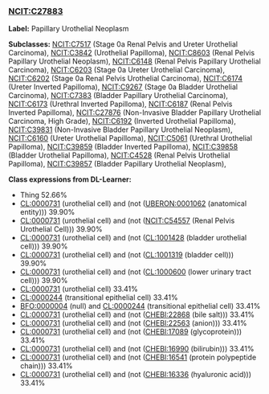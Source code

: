 
### [NCIT:C27883](http://purl.obolibrary.org/obo/NCIT_C27883)
**Label:** Papillary Urothelial Neoplasm

**Subclasses:** [NCIT:C7517](http://purl.obolibrary.org/obo/NCIT_C7517) (Stage 0a Renal Pelvis and Ureter Urothelial Carcinoma), [NCIT:C3842](http://purl.obolibrary.org/obo/NCIT_C3842) (Urothelial Papilloma), [NCIT:C8603](http://purl.obolibrary.org/obo/NCIT_C8603) (Renal Pelvis Papillary Urothelial Neoplasm), [NCIT:C6148](http://purl.obolibrary.org/obo/NCIT_C6148) (Renal Pelvis Papillary Urothelial Carcinoma), [NCIT:C6203](http://purl.obolibrary.org/obo/NCIT_C6203) (Stage 0a Ureter Urothelial Carcinoma), [NCIT:C6202](http://purl.obolibrary.org/obo/NCIT_C6202) (Stage 0a Renal Pelvis Urothelial Carcinoma), [NCIT:C6174](http://purl.obolibrary.org/obo/NCIT_C6174) (Ureter Inverted Papilloma), [NCIT:C9267](http://purl.obolibrary.org/obo/NCIT_C9267) (Stage 0a Bladder Urothelial Carcinoma), [NCIT:C7383](http://purl.obolibrary.org/obo/NCIT_C7383) (Bladder Papillary Urothelial Carcinoma), [NCIT:C6173](http://purl.obolibrary.org/obo/NCIT_C6173) (Urethral Inverted Papilloma), [NCIT:C6187](http://purl.obolibrary.org/obo/NCIT_C6187) (Renal Pelvis Inverted Papilloma), [NCIT:C27876](http://purl.obolibrary.org/obo/NCIT_C27876) (Non-Invasive Bladder Papillary Urothelial Carcinoma, High Grade), [NCIT:C6192](http://purl.obolibrary.org/obo/NCIT_C6192) (Inverted Urothelial Papilloma), [NCIT:C39831](http://purl.obolibrary.org/obo/NCIT_C39831) (Non-Invasive Bladder Papillary Urothelial Neoplasm), [NCIT:C6160](http://purl.obolibrary.org/obo/NCIT_C6160) (Ureter Urothelial Papilloma), [NCIT:C5061](http://purl.obolibrary.org/obo/NCIT_C5061) (Urethral Urothelial Papilloma), [NCIT:C39859](http://purl.obolibrary.org/obo/NCIT_C39859) (Bladder Inverted Papilloma), [NCIT:C39858](http://purl.obolibrary.org/obo/NCIT_C39858) (Bladder Urothelial Papilloma), [NCIT:C4528](http://purl.obolibrary.org/obo/NCIT_C4528) (Renal Pelvis Urothelial Papilloma), [NCIT:C39857](http://purl.obolibrary.org/obo/NCIT_C39857) (Bladder Papillary Urothelial Neoplasm), 

**Class expressions from DL-Learner:**

- Thing 52.66%
- [CL:0000731](http://purl.obolibrary.org/obo/CL_0000731) (urothelial cell) and (not ([UBERON:0001062](http://purl.obolibrary.org/obo/UBERON_0001062) (anatomical entity))) 39.90%
- [CL:0000731](http://purl.obolibrary.org/obo/CL_0000731) (urothelial cell) and (not ([NCIT:C54557](http://purl.obolibrary.org/obo/NCIT_C54557) (Renal Pelvis Urothelial Cell))) 39.90%
- [CL:0000731](http://purl.obolibrary.org/obo/CL_0000731) (urothelial cell) and (not ([CL:1001428](http://purl.obolibrary.org/obo/CL_1001428) (bladder urothelial cell))) 39.90%
- [CL:0000731](http://purl.obolibrary.org/obo/CL_0000731) (urothelial cell) and (not ([CL:1001319](http://purl.obolibrary.org/obo/CL_1001319) (bladder cell))) 39.90%
- [CL:0000731](http://purl.obolibrary.org/obo/CL_0000731) (urothelial cell) and (not ([CL:1000600](http://purl.obolibrary.org/obo/CL_1000600) (lower urinary tract cell))) 39.90%
- [CL:0000731](http://purl.obolibrary.org/obo/CL_0000731) (urothelial cell) 33.41%
- [CL:0000244](http://purl.obolibrary.org/obo/CL_0000244) (transitional epithelial cell) 33.41%
- [BFO:0000004](http://purl.obolibrary.org/obo/BFO_0000004) (null) and [CL:0000244](http://purl.obolibrary.org/obo/CL_0000244) (transitional epithelial cell) 33.41%
- [CL:0000731](http://purl.obolibrary.org/obo/CL_0000731) (urothelial cell) and (not ([CHEBI:22868](http://purl.obolibrary.org/obo/CHEBI_22868) (bile salt))) 33.41%
- [CL:0000731](http://purl.obolibrary.org/obo/CL_0000731) (urothelial cell) and (not ([CHEBI:22563](http://purl.obolibrary.org/obo/CHEBI_22563) (anion))) 33.41%
- [CL:0000731](http://purl.obolibrary.org/obo/CL_0000731) (urothelial cell) and (not ([CHEBI:17089](http://purl.obolibrary.org/obo/CHEBI_17089) (glycoprotein))) 33.41%
- [CL:0000731](http://purl.obolibrary.org/obo/CL_0000731) (urothelial cell) and (not ([CHEBI:16990](http://purl.obolibrary.org/obo/CHEBI_16990) (bilirubin))) 33.41%
- [CL:0000731](http://purl.obolibrary.org/obo/CL_0000731) (urothelial cell) and (not ([CHEBI:16541](http://purl.obolibrary.org/obo/CHEBI_16541) (protein polypeptide chain))) 33.41%
- [CL:0000731](http://purl.obolibrary.org/obo/CL_0000731) (urothelial cell) and (not ([CHEBI:16336](http://purl.obolibrary.org/obo/CHEBI_16336) (hyaluronic acid))) 33.41%



